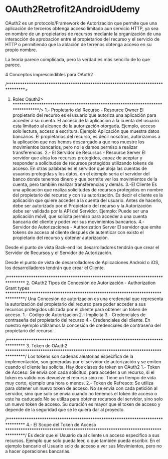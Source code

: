 # OAuth2Retrofit2AndroidUdemy

OAuth2 es un protocolo/Framework de Autorización que permite que una aplicación de terceros obtenga acceso limitado aun servicio HTTP, ya sea en nombre de un propietarios de recursos mediante la organización de una interacción de aprobación entre el propietarios del recurso y el servicio de HTTP o permitiendo que la ablación de terrenos obtenga acceso en su propio nombre. 

La teoría parece complicada, pero la verdad es más sencillo de lo que parece.

4 Conceptos imprescindibles para OAuth2

/********************************************************************************>
1. Roles Oauth2>
********************************************************************************/>
1.- Propietario del Recurso - Resource Owner
El propietario del recurso es el usuario que autoriza una aplicación para acceder a su cuenta.
El acceso de la aplicación a la cuenta del usuario esta limitado al alcance de la autorización otorgada.
Ejemplo, acceso solo lectura, acceso a escritura.
Ejemplo Aplicación que muestra datos bancarios.
El propietarios del recurso, es decir nosotros, autorizamos a la aplicación que nos hemos descargado a que nos muestre los movimientos bancarios, pero no le damos permiso a realizar transferencias. 
2.- El Servidor de Recursos - Resource Server
El servidor que aloja los recursos protegidos, capaz de aceptar y responder a solicitudes de recursos protegidos utilizando tokens de acceso.
En otras palabras es el servidor que aloja las cuentas de usuarios protegidas y los datos, en el ejemplo seria el servidor del banco donde tenemos dinero y que permite ver los movimientos de la cuenta, pero también realizar transferencias y demás.
3.-El Cliente
Es una aplicación que realiza solicitudes de recursos protegidos en nombre del propietario del recurso y con su autorización.
Es decir el cliente es la aplicación que quiere acceder a la cuenta del usuario. Antes de hacerlo, debe ser autorizado por el Propietario del recurso y la Autorización debe ser validada por la API del Servidor. 
Ejemplo: Puede ser una aplicación móvil, que solicita permiso para acceder a una cuenta bancaria del cliente y poder ver sus movimientos bancarios. 
4.- Servidor de Autorizaciones - Authorization Server
El servidor que emite tokens de acceso al cliente después de autenticar con existo el propietario del recurso y obtener autorización.

Desde el punto de vista Back-end los desarrolladores tendrán que crear el Servidor de Recursos y el Servidor de Autorización.

Desde el punto de vista de desarrolladores de Aplicaciones Android o iOS, los desarrolladores tendrán que crear el Cliente.

/********************************************************************************
2. OAuth2 Tipos de Concesión de Autorización - Authorization Grant types
********************************************************************************/
Una Concesión de autorización es una credencial que representa la autorización del propietario del recurso para poder acceder a sus recursos protegidos utilizada por el cliente para obtener un token de acceso. 
	1.- Código de Autorización
	2.- Implicita
	3.- Credenciales de contraseña del propietario del recurso
	4.- Credenciales del cliente.
En nuestro ejemplo utilizamos la concesión de credenciales de contraseña del propietario del recurso. 

/********************************************************************************
3. Token de OAuth2
********************************************************************************/
Los tokens son cadenas aleatorias específica de la implementación, son generadas por el servidor de autorización y se emiten cuando el cliente las solicita. 
Hay dos clases de token en OAuth2
1.- Token de Acceso: Se envia con cada solicitud, para acceder a un recurso, si el token es valido nos devuelve el recurso sino no. Tiene un tiempo de vida muy corto, ejemplo una hora o menos.
2.- Token de Refresco: Se utiliza para obtener un nuevo token de acceso. No se envía con cada petición al servidor, sino que solo se envía cuando no tenemos el token de acceso o este ha caducado.No se utiliza para obtener recursos del servidor, sino solo un nuevo token de acceso. 
Su duración es mayor que el token de acceso y depende de la seguridad que se le quiera dar al proyecto. 

/********************************************************************************
4.- El Scope del Token de Acceso
********************************************************************************/
Es decir que el Usuario da al cliente un acceso especifico a sus recursos. Ejemplo que solo pueda leer, o que también pueda escribir.
En el ejemplo bancario el Usuario solo da acceso a ver sus Movimientos, pero no a hacer operaciones bancarias. 
